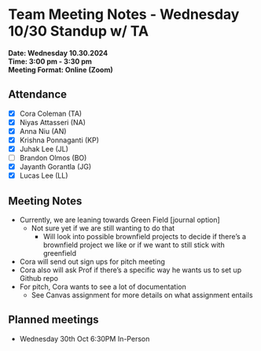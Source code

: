 # Team Meeting Notes - Wednesday 10/30 Standup w/ TA

**Date: Wednesday 10.30.2024**\
**Time: 3:00 pm - 3:30 pm**\
**Meeting Format: Online (Zoom)**

## Attendance

- [x] Cora Coleman (TA)
- [x] Niyas Attasseri (NA)
- [x] Anna Niu (AN)
- [x] Krishna Ponnaganti (KP)
- [x] Juhak Lee (JL)
- [ ] Brandon Olmos (BO)
- [x] Jayanth Gorantla (JG)
- [x] Lucas Lee (LL)

## Meeting Notes

- Currently, we are leaning towards Green Field [journal option]
    - Not sure yet if we are still wanting to do that
        - Will look into possible brownfield projects to decide if there’s a brownfield project we like or if we want to still stick with greenfield
- Cora will send out sign ups for pitch meeting
- Cora also will ask Prof if there’s a specific way he wants us to set up Github repo
- For pitch, Cora wants to see a lot of documentation
    - See Canvas assignment for more details on what assignment entails

## Planned meetings

- Wednesday 30th Oct 6:30PM In-Person